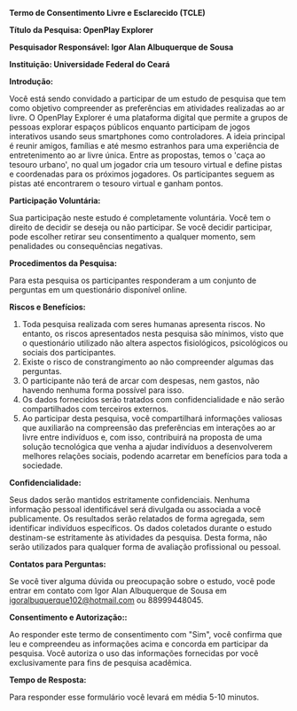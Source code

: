 **Termo de Consentimento Livre e Esclarecido (TCLE)**

**Título da Pesquisa: OpenPlay Explorer**

**Pesquisador Responsável: Igor Alan Albuquerque de Sousa**

**Instituição: Universidade Federal do Ceará**

**Introdução:**

Você está sendo convidado a participar de um estudo de pesquisa que tem como objetivo compreender as preferências em atividades realizadas ao ar livre. O OpenPlay Explorer é uma plataforma digital que permite a grupos de pessoas explorar espaços públicos enquanto participam de jogos interativos usando seus smartphones como controladores. A ideia principal é reunir amigos, famílias e até mesmo estranhos para uma experiência de entretenimento ao ar livre única. Entre as propostas, temos o 'caça ao tesouro urbano', no qual um jogador cria um tesouro virtual e define pistas e coordenadas para os próximos jogadores. Os participantes seguem as pistas até encontrarem o tesouro virtual e ganham pontos.

**Participação Voluntária:**

Sua participação neste estudo é completamente voluntária. Você tem o direito de decidir se deseja ou não participar. Se você decidir participar, pode escolher retirar seu consentimento a qualquer momento, sem penalidades ou consequências negativas.

**Procedimentos da Pesquisa:**

Para esta pesquisa os participantes responderam a um conjunto de perguntas em um questionário disponível online.

**Riscos e Benefícios:**

1) Toda pesquisa realizada com seres humanas apresenta riscos. No entanto, os riscos apresentados nesta pesquisa são mínimos, visto que o questionário utilizado não altera aspectos fisiológicos, psicológicos ou sociais dos participantes.
2) Existe o risco de constrangimento ao não compreender algumas das perguntas.
3) O participante não terá de arcar com despesas, nem gastos, não havendo nenhuma forma possível para isso.
4) Os dados fornecidos serão tratados com confidencialidade e não serão compartilhados com terceiros externos.
5) Ao participar desta pesquisa, você compartilhará informações valiosas que auxiliarão na compreensão das preferências em interações ao ar livre entre indivíduos e, com isso, contribuirá na proposta de uma solução tecnológica que venha a ajudar indivíduos a desenvolverem melhores relações sociais, podendo acarretar em benefícios para toda a sociedade.

**Confidencialidade:**

Seus dados serão mantidos estritamente confidenciais. Nenhuma informação pessoal identificável será divulgada ou associada a você publicamente. Os resultados serão relatados de forma agregada, sem identificar indivíduos específicos. Os dados coletados durante o estudo destinam-se estritamente às atividades da pesquisa. Desta forma, não serão utilizados para qualquer forma de avaliação profissional ou pessoal.

**Contatos para Perguntas:**

Se você tiver alguma dúvida ou preocupação sobre o estudo, você pode entrar em contato com Igor Alan Albuquerque de Sousa em igoralbuquerque102@hotmail.com ou 88999448045.

**Consentimento e Autorização::**

Ao responder este termo de consentimento com "Sim", você confirma que leu e compreendeu as informações acima e concorda em participar da pesquisa. Você autoriza o uso das informações fornecidas por você exclusivamente para fins de pesquisa acadêmica.

**Tempo de Resposta:**

Para responder esse formulário você levará em média 5-10 minutos.